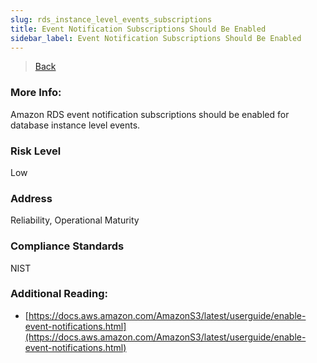 ```yaml
---
slug: rds_instance_level_events_subscriptions
title: Event Notification Subscriptions Should Be Enabled
sidebar_label: Event Notification Subscriptions Should Be Enabled
---
```

> [Back](../../rdsmonitoring)

### More Info:
Amazon RDS event notification subscriptions should be enabled for database instance level events.

### Risk Level
Low

### Address
Reliability, Operational Maturity

### Compliance Standards
NIST

### Additional Reading:
- [https://docs.aws.amazon.com/AmazonS3/latest/userguide/enable-event-notifications.html](https://docs.aws.amazon.com/AmazonS3/latest/userguide/enable-event-notifications.html) 
